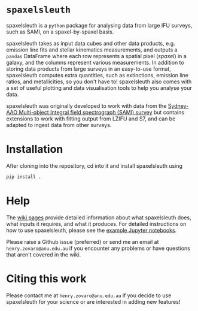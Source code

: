 # `spaxelsleuth`

spaxelsleuth is a `python` package for analysing data from large IFU surveys, such as SAMI, on a spaxel-by-spaxel basis. 

spaxelsleuth takes as input data cubes and other data products, e.g. emission line fits and stellar kinematics measurements, and outputs a `pandas` DataFrame where each row represents a spatial pixel (*spaxel*) in a galaxy, and the columns represent various measurements. In addition to storing data products from large surveys in an easy-to-use format, spaxelsleuth computes extra quantities, such as extinctions, emission line ratios, and metallicities, so you don't have to! spaxelsleuth also comes with a set of useful plotting and data visualisation tools to help you analyse your data. 

spaxelsleuth was originally developed to work with data from the [Sydney-AAO Multi-object Integral field spectrograph (SAMI) survey](http://sami-survey.org/) but contains extensions to work with fitting output from LZIFU and S7, and can be adapted to ingest data from other surveys.

# Installation

After cloning into the repository, cd into it and install spaxelsleuth using 
```sh
pip install .
```

# Help 
The [wiki pages](https://github.com/hzovaro/spaxelsleuth/wiki) provide detailed information about what spaxelsleuth does, what inputs it requires, and what it produces. 
For detailed instructions on how to use spaxelsleuth, please see the [example Jupyter notebooks](https://github.com/hzovaro/spaxelsleuth/tree/main/examples).

Please raise a Github issue (preferred) or send me an email at `henry.zovaro@anu.edu.au` if you encounter any problems or have questions that aren't covered in the wiki. 

# Citing this work
Please contact me at `henry.zovaro@anu.edu.au` if you decide to use spaxelsleuth for your science or are interested in adding new features!
